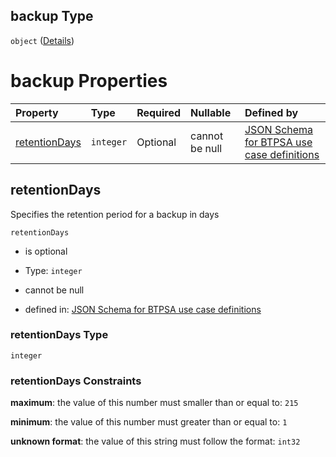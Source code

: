 ## backup Type

`object` ([Details](btpsa-usecase-properties-services-items-allof-1-then-allof-40-then-allof-6-then-properties-parameters-properties-data-properties-backup.md))

# backup Properties

| Property                        | Type      | Required | Nullable       | Defined by                                                                                                                                                                                                                                                                                                                                                                        |
| :------------------------------ | :-------- | :------- | :------------- | :-------------------------------------------------------------------------------------------------------------------------------------------------------------------------------------------------------------------------------------------------------------------------------------------------------------------------------------------------------------------------------- |
| [retentionDays](#retentiondays) | `integer` | Optional | cannot be null | [JSON Schema for BTPSA use case definitions](btpsa-usecase-properties-services-items-allof-1-then-allof-40-then-allof-6-then-properties-parameters-properties-data-properties-backup-properties-retentiondays.md "undefined#/properties/services/items/allOf/1/then/allOf/40/then/allOf/6/then/properties/parameters/properties/data/properties/backup/properties/retentionDays") |

## retentionDays

Specifies the retention period for a backup in days

`retentionDays`

*   is optional

*   Type: `integer`

*   cannot be null

*   defined in: [JSON Schema for BTPSA use case definitions](btpsa-usecase-properties-services-items-allof-1-then-allof-40-then-allof-6-then-properties-parameters-properties-data-properties-backup-properties-retentiondays.md "undefined#/properties/services/items/allOf/1/then/allOf/40/then/allOf/6/then/properties/parameters/properties/data/properties/backup/properties/retentionDays")

### retentionDays Type

`integer`

### retentionDays Constraints

**maximum**: the value of this number must smaller than or equal to: `215`

**minimum**: the value of this number must greater than or equal to: `1`

**unknown format**: the value of this string must follow the format: `int32`
